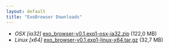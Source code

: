 ```yaml
---
layout: default
title: "ExoBrowser Downloads"
---
```

- *OSX [ia32]* [exo_browser-v0.1.exp1-osx-ia32.zip](http://bit.ly/1ec5MYP) (122,0 MB)
- *Linux [x64]* [exo_browser-v0.1.exp1-linux-x64.tar.gz](http://bit.ly/15g43Mv) (32,7 MB)
